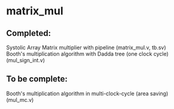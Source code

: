 # matrix_mul
## Completed: 
Systolic Array Matrix multiplier with pipeline (matrix_mul.v, tb.sv)  
Booth's multiplication algorithm with Dadda tree (one clock cycle) (mul_sign_int.v)  
## To be complete:
Booth's multiplication algorithm in multi-clock-cycle (area saving) (mul_mc.v)  
